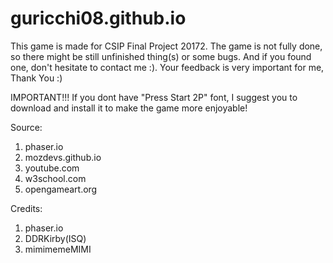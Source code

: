 # guricchi08.github.io

This game is made for CSIP Final Project 20172.
The game is not fully done, so there might be still unfinished thing(s) or some bugs. And if you found one, don't hesitate to contact me :).
Your feedback is very important for me, Thank You :)


IMPORTANT!!!
  If you dont have "Press Start 2P" font, I suggest you to download and install it to make the game more enjoyable!

Source:
  1. phaser.io
  2. mozdevs.github.io
  3. youtube.com
  4. w3school.com
  5. opengameart.org

Credits:
  1. phaser.io
  2. DDRKirby(ISQ)
  3. mimimemeMIMI
